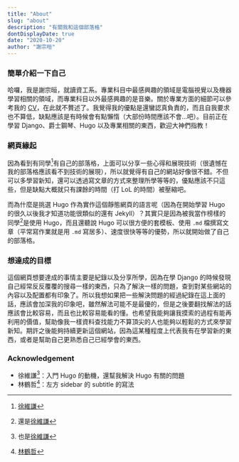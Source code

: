 ```yaml
---
title: "About"
slug: "about"
description: "有關我和這個部落格"
dontDisplayDate: true
date: "2020-10-20"
author: "謝宗晅"
---
```


### 簡單介紹一下自己

哈囉，我是謝宗晅，就讀資工系。專業科目中最感興趣的領域是電腦視覺以及機器學習相關的領域，而專業科目以外最感興趣的是音樂。關於專業方面的細節可以參考我的 <a href="/files/CV_zh.pdf" target="_blank">CV</a>，在此就不贅述了。我覺得我的優點是還蠻認真負責的，而且自我要求也不算低，缺點應該是有時候會有點懶惰（大部份時間應該不會...吧）。目前正在學習 Django、爵士鋼琴、Hugo 以及專業相關的東西，歡迎大神們指教！

### 網頁緣起

因為看到有同學[^1]有自己的部落格，上面可以分享一些心得和展現技術（很遺憾在我的部落格應該看不到技術的展現），所以就覺得有自己的網站好像很不錯。不但可以多學習新知，還可以透過寫文章的方式來整理所學等等的，優點應該不只這些，但是缺點大概就只有課餘的時間（打 LoL 的時間）被壓縮吧。

而為什麼是挑選 Hugo 作為實作這個靜態網頁的語言呢（因為在開始學習 Hugo 的很久以後我才知道功能很類似的還有 Jekyll）？其實只是因為被我當作榜樣的同學[^2]是使用 Hugo，而且還聽說 Hugo 可以很方便的套模板、使用 `.md` 檔撰寫文章（平常寫作業就是用 `.md` 寫居多）、速度很快等等的優勢，所以就開始做了自己的部落格。

[^1]: [徐維謙](https://jameshsu.csie.org/)
[^2]: 還是[徐維謙](https://jameshsu.csie.org/)

### 想達成的目標

這個網頁想要達成的事情主要是紀錄以及分享所學，因為在學 Django 的時候發現自己經常反反覆覆的搜尋一樣的東西，只為了解決一樣的問題，查到對某些網站的內容以及配置都有印象了。所以我想如果把一些解決問題的經過紀錄在這上面的話，應該會加深我的印象吧，雖然解法可能不是最優的，但是之後要翻找解法的話應該會比較容易，而且也比較容易能看的懂。也希望我能夠讓我摸索的過程有能再利用的價值，幫助像我一樣資料查找能力不算頂尖的人也能夠以輕鬆的方式來學習新知。期許之後能夠持續更新這個網站，因為這某種程度上代表我有在學習新的東西，或者是幫助自己更熟悉自己已經學會的東西。

### Acknowledgement

* 徐維謙[^3]：入門 Hugo 的動機，還幫我解決 Hugo 有關的問題
* 林鶴哲[^4]：左方 sidebar 的 subtitle 的寫法

[^3]: 也是[徐維謙](https://jameshsu.csie.org/)
[^4]: [林鶴哲](https://www.csie.ntu.edu.tw/~b07902028/)
